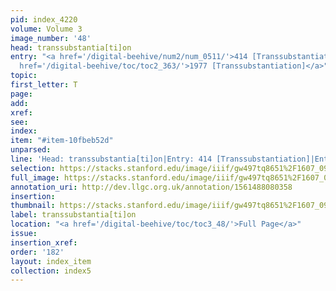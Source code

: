 ```yaml
---
pid: index_4220
volume: Volume 3
image_number: '48'
head: transsubstantia[ti]on
entry: "<a href='/digital-beehive/num2/num_0511/'>414 [Transsubstantiation]</a>|<a
  href='/digital-beehive/toc/toc2_363/'>1977 [Transsubstantiation]</a>"
topic: 
first_letter: T
page: 
add: 
xref: 
see: 
index: 
item: "#item-10fbeb52d"
unparsed: 
line: 'Head: transsubstantia[ti]on|Entry: 414 [Transsubstantiation]|Entry: 1977 [Transsubstantiation]|#item-10fbeb52d'
selection: https://stacks.stanford.edu/image/iiif/gw497tq8651%2F1607_0991/1085,2758,873,179/full/0/default.jpg
full_image: https://stacks.stanford.edu/image/iiif/gw497tq8651%2F1607_0991/full/full/0/default.jpg
annotation_uri: http://dev.llgc.org.uk/annotation/1561488080358
insertion: 
thumbnail: https://stacks.stanford.edu/image/iiif/gw497tq8651%2F1607_0991/1085,2758,873,179/150,/0/default.jpg
label: transsubstantia[ti]on
location: "<a href='/digital-beehive/toc/toc3_48/'>Full Page</a>"
issue: 
insertion_xref: 
order: '182'
layout: index_item
collection: index5
---
```

